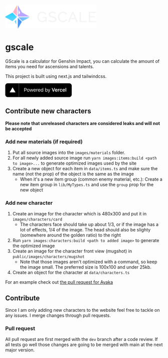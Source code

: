 <img src="./public/images/svg/logo_label_small.svg" height="75">

# gscale

GScale is a calculator for Genshin Impact, you can calculate the amount of items you need for ascensions and talents.

This project is built using next.js and tailwindcss.

<a href="https://vercel.com?utm_source=gscale&utm_campaign=oss">
<img src="./public/images/powered-by-vercel.svg"
	width="212"
	height="44">
</a>

## Contribute new characters

**Please note that unreleased characters are considered leaks and will not be accepted**

### Add new materials (if required)

1. Put all source images into the `images/materials` folder.
2. For all newly added source image run `yarn images:items:build <path to image>...` to generate optimized images used by the site
3. Create a new object for each item in `data/items.ts` and make sure the name (not the prop) of the object is the same as the image
    - When it's a new item group (common enemy material, etc.): Create a new item group in `lib/MyTypes.ts` and use the `group` prop for the new object

### Add new character

1. Create an image for the character which is 480x300 and put it in `images/characters/card`
    - The characters face should take up about 1/3, or if the image has a lot of effects, 1/4 of the image. The head should also be slighty (somewhere around the golden ratio) to the right
2. Run `yarn images:characters:build <path to added image>` to generate the optimized image
3. Create an image for the character front view (mugshot) in `public/images/characters/mugshot`
    - Note that those images aren't optimized with a command, so keep the image small. The preferred size is 100x100 and under 25kb.
4. Create an object for the character at `data/characters.ts`

For an example check out [the pull request for Ayaka](https://github.com/slimetsp/gscale/pull/23)

## Contribute

Since I am only adding new characters to the website feel free to tackle on any issues. I merge changes through pull requests.

### Pull request

All pull request are first merged with the `dev` branch after a code review. If all tests go well those changes are going to be merged with main at the next major version.
